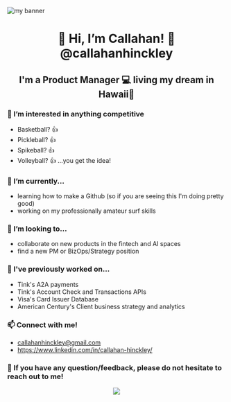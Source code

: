<p align=”center”>

<img src="https://github.com/callahanhinckley/endurance/assets/139603683/38a26339-eb7e-431d-9b92-7964c1e732e7" alt="my banner">

</p>

<h1 align="center"> 
👋 Hi, I’m Callahan! 👋
<br>
@callahanhinckley
</h1>

<h2 align="center">
I'm a Product Manager 💻 living my dream in Hawaii🌴
</h2> 

### 👀 I’m interested in anything competitive
  - Basketball? 👍 
  - Pickleball? 👍 
  - Spikeball? 👍 
  - Volleyball? 👍 
    ...you get the idea!
### 🌱 I’m currently...
  - learning how to make a Github (so if you are seeing this I'm doing pretty good)
  - working on my professionally amateur surf skills
###  💞️ I’m looking to... 
  - collaborate on new products in the fintech and AI spaces
  - find a new PM or BizOps/Strategy position
### 🔨 I've previously worked on...
  - Tink's A2A payments
  - Tink's Account Check and Transactions APIs
  - Visa's Card Issuer Database
  - American Century's Client business strategy and analytics
### 📫 Connect with me!
  - callahanhinckley@gmail.com
  - https://www.linkedin.com/in/callahan-hinckley/

### 💬 If you have any question/feedback, please do not hesitate to reach out to me!

<p align="center">
  <a href="https://www.yushi.dev/" target="_blank" rel="noreferrer"><img src=”https://github.com/callahanhinckley/endurance/assets/139603683/38a26339-eb7e-431d-9b92-7964c1e732e7"alt="my banner"></a>
</p>
